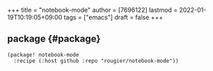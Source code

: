 +++
title = "notebook-mode"
author = [7696122]
lastmod = 2022-01-19T10:19:05+09:00
tags = ["emacs"]
draft = false
+++

## package {#package}

```elisp
(package! notebook-mode
  :recipe (:host github :repo "rougier/notebook-mode"))
```
